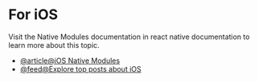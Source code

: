 # For iOS

Visit the Native Modules documentation in react native documentation to learn more about this topic.

- [@article@iOS Native Modules](https://reactnative.dev/docs/native-modules-ios)
- [@feed@Explore top posts about iOS](https://app.daily.dev/tags/ios?ref=roadmapsh)
